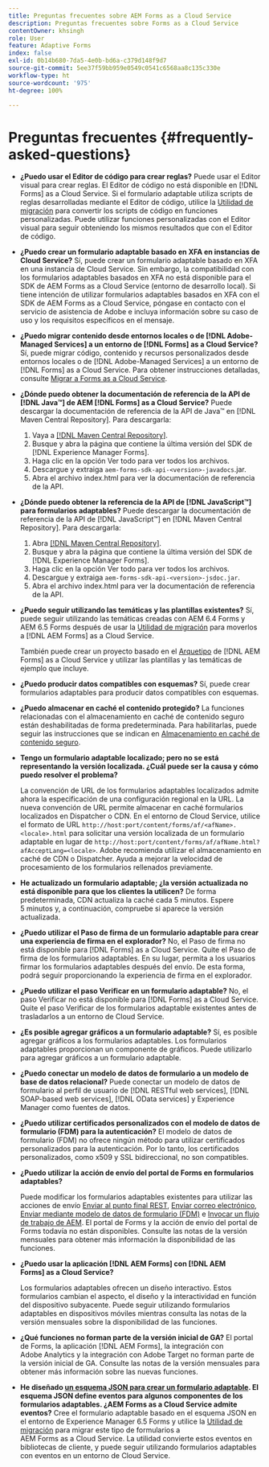 ```yaml
---
title: Preguntas frecuentes sobre AEM Forms as a Cloud Service
description: Preguntas frecuentes sobre Forms as a Cloud Service
contentOwner: khsingh
role: User
feature: Adaptive Forms
index: false
exl-id: 0b14b680-7da5-4e0b-bd6a-c379d148f9d7
source-git-commit: 5ee37f59bb959e0549c0541c6568aa8c135c330e
workflow-type: ht
source-wordcount: '975'
ht-degree: 100%

---
```


# Preguntas frecuentes {#frequently-asked-questions}

* **¿Puedo usar el Editor de código para crear reglas?**
Puede usar el Editor visual para crear reglas. El Editor de código no está disponible en [!DNL Forms] as a Cloud Service. Si el formulario adaptable utiliza scripts de reglas desarrolladas mediante el Editor de código, utilice la [Utilidad de migración](migrate-to-forms-as-a-cloud-service.md) para convertir los scripts de código en funciones personalizadas. Puede utilizar funciones personalizadas con el Editor visual para seguir obteniendo los mismos resultados que con el Editor de código.

* **¿Puedo crear un formulario adaptable basado en XFA en instancias de Cloud Service?**
Sí, puede crear un formulario adaptable basado en XFA en una instancia de Cloud Service. Sin embargo, la compatibilidad con los formularios adaptables basados en XFA no está disponible para el SDK de AEM Forms as a Cloud Service (entorno de desarrollo local). Si tiene intención de utilizar formularios adaptables basados en XFA con el SDK de AEM Forms as a Cloud Service, póngase en contacto con el servicio de asistencia de Adobe e incluya información sobre su caso de uso y los requisitos específicos en el mensaje.

<!-- * **Can I use an XDP as a Document of Record (DoR) template? Is Forms Designer included in AEM Forms as a Cloud Service license?** 

  Yes, you can use an XDP as a Document of Record template on Cloud Service instances. However, support to use XDP as a Document of Record template is not available for AEM Forms as a Cloud Service SDK (Local development environment). -->

* **¿Puedo migrar contenido desde entornos locales o de [!DNL Adobe-Managed Services] a un entorno de [!DNL Forms] as a Cloud Service?**
Sí, puede migrar código, contenido y recursos personalizados desde entornos locales o de [!DNL Adobe-Managed Services] a un entorno de [!DNL Forms] as a Cloud Service. Para obtener instrucciones detalladas, consulte [Migrar a Forms as a Cloud Service](migrate-to-forms-as-a-cloud-service.md).

<!-- You can use package manager or Experience Manager UI to [export and import Forms and related assets](import-export-forms-templates.md), use the migration utility to make your existing assets compatible with [!DNL Forms] as a Cloud Service, use the [Best Practices Analyzer](https://experienceleague.adobe.com/docs/experience-manager-cloud-service/moving/cloud-migration/best-practices-analyzer/overview-best-practices-analyzer.html?lang=en#best-practices-analyzer) tool to find the features and APIs that require changes and updated before migration, and use the [Content Transfer Tools](https://docs.adobe.com/content/help/en/experience-manager-cloud-service/moving/home.html) to move your custom code without refactoring it. -->

* **¿Dónde puedo obtener la documentación de referencia de la API de [!DNL Java™] de AEM [!DNL Forms] as a Cloud Service?**
Puede descargar la documentación de referencia de la API de Java™ en [!DNL Maven Central Repository]. Para descargarla:
   1. Vaya a [[!DNL Maven Central Repository]](https://mvnrepository.com/artifact/com.adobe.aem/aem-forms-sdk-api).
   1. Busque y abra la página que contiene la última versión del SDK de [!DNL Experience Manager Forms].
   1. Haga clic en la opción Ver todo para ver todos los archivos.
   1. Descargue y extraiga `aem-forms-sdk-api-<version>-javadocs`.jar.
   1. Abra el archivo index.html para ver la documentación de referencia de la API.

* **¿Dónde puedo obtener la referencia de la API de [!DNL JavaScript™] para formularios adaptables?**
Puede descargar la documentación de referencia de la API de [!DNL JavaScript™] en [!DNL  Maven Central Repository]. Para descargarla:
   1. Abra [[!DNL Maven Central Repository]](https://mvnrepository.com/artifact/com.adobe.aem/aem-forms-sdk-api).
   1. Busque y abra la página que contiene la última versión del SDK de [!DNL Experience Manager Forms].
   1. Haga clic en la opción Ver todo para ver todos los archivos.
   1. Descargue y extraiga `aem-forms-sdk-api-<version>-jsdoc.jar`.
   1. Abra el archivo index.html para ver la documentación de referencia de la API.

* **¿Puedo seguir utilizando las temáticas y las plantillas existentes?**
Sí, puede seguir utilizando las temáticas creadas con AEM 6.4 Forms y AEM 6.5 Forms después de usar la [Utilidad de migración](migrate-to-forms-as-a-cloud-service.md) para moverlos a [!DNL AEM Forms] as a Cloud Service.

  También puede crear un proyecto basado en el [Arquetipo](setup-local-development-environment.md#forms-cloud-service-local-development-environment) de [!DNL AEM Forms] as a Cloud Service y utilizar las plantillas y las temáticas de ejemplo que incluye.

* **¿Puedo producir datos compatibles con esquemas?**
Sí, puede crear formularios adaptables para producir datos compatibles con esquemas.

<!-- * **Can I pass custom parameters to the prefill service?**
Custom parameters are planned for an upcoming release. -->

* **¿Puedo almacenar en caché el contenido protegido?**
La funciones relacionadas con el almacenamiento en caché de contenido seguro están deshabilitadas de forma predeterminada. Para habilitarlas, puede seguir las instrucciones que se indican en [Almacenamiento en caché de contenido seguro](https://experienceleague.adobe.com/docs/experience-manager-dispatcher/using/configuring/permissions-cache.html?lang=es).

* **Tengo un formulario adaptable localizado; pero no se está representando la versión localizada. ¿Cuál puede ser la causa y cómo puedo resolver el problema?**

  La convención de URL de los formularios adaptables localizados admite ahora la especificación de una configuración regional en la URL. La nueva convención de URL permite almacenar en caché formularios localizados en Dispatcher o CDN. En el entorno de Cloud Service, utilice el formato de URL `http://host:port/content/forms/af/<afName>.<locale>.html` para solicitar una versión localizada de un formulario adaptable en lugar de `http://host:port/content/forms/af/afName.html?afAcceptLang=<locale>`. Adobe recomienda utilizar el almacenamiento en caché de CDN o Dispatcher. Ayuda a mejorar la velocidad de procesamiento de los formularios rellenados previamente.

* **He actualizado un formulario adaptable; ¿la versión actualizada no está disponible para que los clientes la utilicen?**
De forma predeterminada, CDN actualiza la caché cada 5 minutos. Espere 5 minutos y, a continuación, compruebe si aparece la versión actualizada.

* **¿Puedo utilizar el Paso de firma de un formulario adaptable para crear una experiencia de firma en el explorador?**
No, el Paso de firma no está disponible para [!DNL Forms] as a Cloud Service. Quite el Paso de firma de los formularios adaptables. En su lugar, permita a los usuarios firmar los formularios adaptables después del envío. De esta forma, podrá seguir proporcionando la experiencia de firma en el explorador.

* **¿Puedo utilizar el paso Verificar en un formulario adaptable?**
No, el paso Verificar no está disponible para [!DNL Forms] as a Cloud Service. Quite el paso Verificar de los formularios adaptable existentes antes de trasladarlos a un entorno de Cloud Service.

* **¿Es posible agregar gráficos a un formulario adaptable?**
Sí, es posible agregar gráficos a los formularios adaptables. Los formularios adaptables proporcionan un componente de gráficos. Puede utilizarlo para agregar gráficos a un formulario adaptable.

* **¿Puedo conectar un modelo de datos de formulario a un modelo de base de datos relacional?**
Puede conectar un modelo de datos de formulario al perfil de usuario de [!DNL RESTful web services], [!DNL SOAP-based web services], [!DNL OData services] y Experience Manager como fuentes de datos. <!--Support to connect a Form Data Model with a relational database is not available.-->

* **¿Puedo utilizar certificados personalizados con el modelo de datos de formulario (FDM) para la autenticación?**
El modelo de datos de formulario (FDM) no ofrece ningún método para utilizar certificados personalizados para la autenticación. Por lo tanto, los certificados personalizados, como x509 y SSL bidireccional, no son compatibles.

* **¿Puedo utilizar la acción de envío del portal de Forms en formularios adaptables?**

  Puede modificar los formularios adaptables existentes para utilizar las acciones de envío [Enviar al punto final REST](configuring-submit-actions.md#submit-to-rest-endpoint), [Enviar correo electrónico](configuring-submit-actions.md#send-email), [Enviar mediante modelo de datos de formulario (FDM)](configuring-submit-actions.md#submit-using-form-data-model) e [Invocar un flujo de trabajo de AEM](configuring-submit-actions.md#invoke-an-aem-workflow). El portal de Forms y la acción de envío del portal de Forms todavía no están disponibles. Consulte las notas de la versión mensuales para obtener más información la disponibilidad de las funciones.

* **¿Puedo usar la aplicación [!DNL AEM Forms] con [!DNL AEM Forms] as a Cloud Service?**

  Los formularios adaptables ofrecen un diseño interactivo. Estos formularios cambian el aspecto, el diseño y la interactividad en función del dispositivo subyacente. Puede seguir utilizando formularios adaptables en dispositivos móviles mientras consulta las notas de la versión mensuales sobre la disponibilidad de las funciones.

* **¿Qué funciones no forman parte de la versión inicial de GA?**
El portal de Forms, la aplicación [!DNL AEM Forms], la integración con Adobe Analytics y la integración con Adobe Target no forman parte de la versión inicial de GA. Consulte las notas de la versión mensuales para obtener más información sobre las nuevas funciones.

* **He diseñado [un esquema JSON para crear un formulario adaptable](adaptive-form-json-schema-form-model.md). El esquema JSON define eventos para algunos componentes de los formularios adaptables. ¿AEM Forms as a Cloud Service admite eventos?**
Cree el formulario adaptable basado en el esquema JSON en el entorno de Experience Manager 6.5 Forms y utilice la [Utilidad de migración](migrate-to-forms-as-a-cloud-service.md) para migrar este tipo de formularios a AEM Forms as a Cloud Service. La utilidad convierte estos eventos en bibliotecas de cliente, y puede seguir utilizando formularios adaptables con eventos en un entorno de Cloud Service.

<!-- 

* **Is there any AEM Forms as a Cloud Service connector for Microsoft Power Automate?**

  Yes, Adobe provides an Adobe Experience Manager connector to access [Adobe Experience Manager Forms - Communication capabilities](https://experienceleague.adobe.com/docs/experience-manager-cloud-service/content/forms/using-communications/aem-forms-cloud-service-communications-introduction.html) through Microsoft Power Automate. You can create a PDF document that is based on a form design and XML form data or create PostScript (PS), Printer Command Language (PCL), Zebra Printing Language (ZPL) and other Printer Definition Language documents. 

  You can get started with Adobe Experience Manager easily with just a few steps:

  1. Generate the Service credentials: Use Adobe Experience Manager Developer Console to [generate](https://experienceleague.adobe.com/docs/experience-manager-learn/getting-started-with-aem-headless/authentication/service-credentials.html?#generate-service-credentials) the service credentials.  
  
  1. Setup your connection: Add your service credentials to the Adobe Experience Manager Connector. You can get crdential from service credential JSON and copy these credential details to your one-time connection setup:

    * AEM Server
    * Organization ID 
    * Client ID
    * Client Secret
    * Technical Account ID
    * Meta Scopes
    * Private Key - base64 encoded keys are accepted
    * Adobe IMS Host URL

    <br> 
    
    ![Use your Service Credential JSON for credential details](assets/forms-aem-pa-connector-connection.png)

    A sample Service Credential JSON file fields mapped to Adobe Experience Manager connector for Microsoft Power Automate.

    -->

